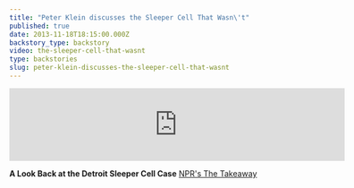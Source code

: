 ```yaml
---
title: "Peter Klein discusses the Sleeper Cell That Wasn\'t"
published: true
date: 2013-11-18T18:15:00.000Z
backstory_type: backstory
video: the-sleeper-cell-that-wasnt
type: backstories
slug: peter-klein-discusses-the-sleeper-cell-that-wasnt
---
```

<iframe width="600" height="130" frameborder="0" scrolling="no" src="https://www.wnyc.org/widgets/ondemand_player/takeaway/#file=%2Faudio%2Fxspf%2F331306%2F"></iframe>

**A Look Back at the Detroit Sleeper Cell Case**
[NPR's The Takeaway](http://www.thetakeaway.org/story/retro-report-look-back-detroit-sleeper-cell/)

